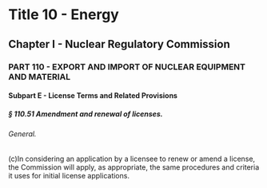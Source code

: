 
# Title 10 - Energy
## Chapter I - Nuclear Regulatory Commission
### PART 110 - EXPORT AND IMPORT OF NUCLEAR EQUIPMENT AND MATERIAL
#### Subpart E - License Terms and Related Provisions
##### § 110.51 Amendment and renewal of licenses.
###### General.

(c)In considering an application by a licensee to renew or amend a license, the Commission will apply, as appropriate, the same procedures and criteria it uses for initial license applications.
